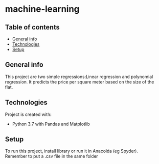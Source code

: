 # machine-learning
## Table of contents
* [General info](#general-info)
* [Technologies](#technologies)
* [Setup](#setup)

## General info
This project are two simple regressions:Linear regression and polynomial regression.
It predicts the price per square meter based on the size of the flat.
	
## Technologies
Project is created with:
* Python 3.7 with Pandas and Matplotlib
	
## Setup
To run this project, install library or run it in Anacolda (eg Spyder).
Remember to put a .csv file in the same folder
